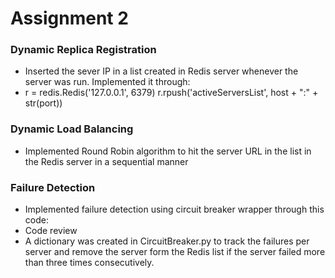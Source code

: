 # Assignment 2 #

### Dynamic Replica Registration ###

* Inserted the sever IP in a list created in Redis server whenever the server was run. Implemented it through:
*  r = redis.Redis('127.0.0.1', 6379)
   r.rpush('activeServersList', host + ":" + str(port))

### Dynamic Load Balancing ###

* Implemented Round Robin algorithm to hit the server URL in the list in the Redis server in a sequential manner

### Failure Detection ###

* Implemented failure detection using circuit breaker wrapper through this code:
* Code review
* A dictionary was created in CircuitBreaker.py to track the failures per server and remove the server form the Redis list if the server failed more than three times consecutively.